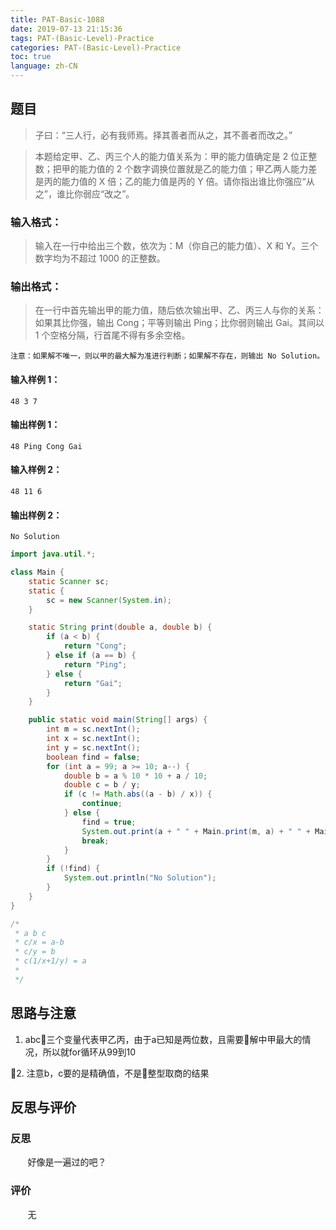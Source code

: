 ```yaml
---
title: PAT-Basic-1088
date: 2019-07-13 21:15:36
tags: PAT-(Basic-Level)-Practice
categories: PAT-(Basic-Level)-Practice
toc: true
language: zh-CN
---
```


## 题目
>子曰：“三人行，必有我师焉。择其善者而从之，其不善者而改之。”

>本题给定甲、乙、丙三个人的能力值关系为：甲的能力值确定是 2 位正整数；把甲的能力值的 2 个数字调换位置就是乙的能力值；甲乙两人能力差是丙的能力值的 X 倍；乙的能力值是丙的 Y 倍。请你指出谁比你强应“从之”，谁比你弱应“改之”。
### 输入格式：
>输入在一行中给出三个数，依次为：M（你自己的能力值）、X 和 Y。三个数字均为不超过 1000 的正整数。
### 输出格式：
>在一行中首先输出甲的能力值，随后依次输出甲、乙、丙三人与你的关系：如果其比你强，输出 Cong；平等则输出 Ping；比你弱则输出 Gai。其间以 1 个空格分隔，行首尾不得有多余空格。

    注意：如果解不唯一，则以甲的最大解为准进行判断；如果解不存在，则输出 No Solution。

#### 输入样例 1：
    48 3 7
#### 输出样例 1：
    48 Ping Cong Gai
#### 输入样例 2：
    48 11 6
#### 输出样例 2：
    No Solution

```java
import java.util.*;

class Main {
	static Scanner sc;
	static {
		sc = new Scanner(System.in);
	}

	static String print(double a, double b) {
		if (a < b) {
			return "Cong";
		} else if (a == b) {
			return "Ping";
		} else {
			return "Gai";
		}
	}

	public static void main(String[] args) {
		int m = sc.nextInt();
		int x = sc.nextInt();
		int y = sc.nextInt();
		boolean find = false;
		for (int a = 99; a >= 10; a--) {
			double b = a % 10 * 10 + a / 10;
			double c = b / y;
			if (c != Math.abs((a - b) / x)) {
				continue;
			} else {
				find = true;
				System.out.print(a + " " + Main.print(m, a) + " " + Main.print(m, b) + " " + Main.print(m, c));
				break;
			}
		}
		if (!find) {
			System.out.println("No Solution");
		}
	}
}

/*
 * a b c 
 * c/x = a-b 
 * c/y = b 
 * c(1/x+1/y) = a
 * 
 */
```
## 思路与注意
1. abc三个变量代表甲乙丙，由于a已知是两位数，且需要解中甲最大的情况，所以就for循环从99到10

2. 注意b，c要的是精确值，不是整型取商的结果

## 反思与评价
### 反思
&#160; &#160; &#160; &#160;好像是一遍过的吧？
### 评价
&#160; &#160; &#160; &#160;无
